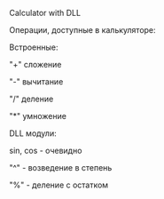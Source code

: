 Calculator with DLL

Операции, доступные в калькуляторе:

Встроенные:

"+" сложение

"-" вычитание

"/" деление

"*" умножение

DLL модули:

sin, cos - очевидно

"^" - возведение в степень

"%" - деление с остатком
